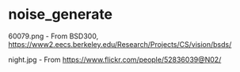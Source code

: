 # noise_generate
60079.png - From BSD300, https://www2.eecs.berkeley.edu/Research/Projects/CS/vision/bsds/

night.jpg - From https://www.flickr.com/people/52836039@N02/
